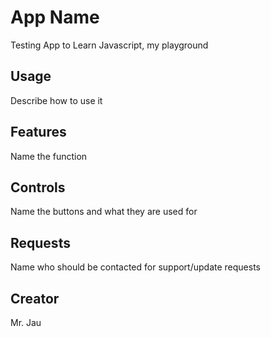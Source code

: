 # App Name

Testing App to Learn Javascript, my playground

## Usage

Describe how to use it

## Features

Name the function

## Controls

Name the buttons and what they are used for

## Requests

Name who should be contacted for support/update requests

## Creator
Mr. Jau

